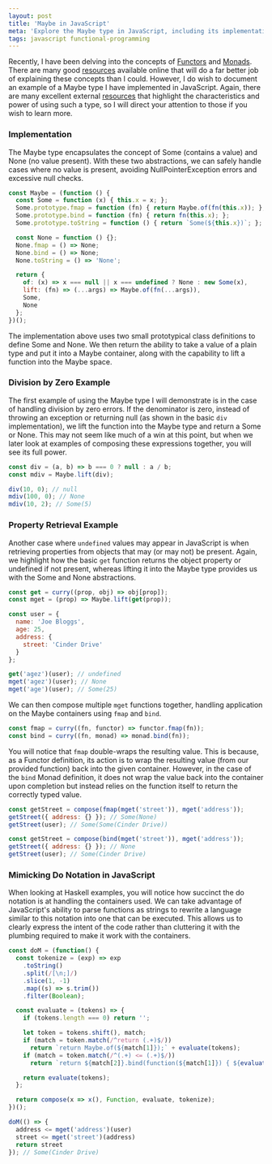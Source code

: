 ```yaml
---
layout: post
title: 'Maybe in JavaScript'
meta: 'Explore the Maybe type in JavaScript, including its implementation and practical examples for safe handling of null and undefined values.'
tags: javascript functional-programming
---
```


Recently, I have been delving into the concepts of [Functors](http://learnyouahaskell.com/functors-applicative-functors-and-monoids) and [Monads](http://learnyouahaskell.com/a-fistful-of-monads).
There are many good [resources](https://curiosity-driven.org/monads-in-javascript) available online that will do a far better job of explaining these concepts than I could.
However, I do wish to document an example of a Maybe type I have implemented in JavaScript.
Again, there are many excellent external [resources](http://sean.voisen.org/blog/2013/10/intro-monads-maybe/) that highlight the characteristics and power of using such a type, so I will direct your attention to those if you wish to learn more.

<!--more-->

### Implementation

The Maybe type encapsulates the concept of Some (contains a value) and None (no value present).
With these two abstractions, we can safely handle cases where no value is present, avoiding NullPointerException errors and excessive null checks.

<!--prettier-ignore-->
```js
const Maybe = (function () {
  const Some = function (x) { this.x = x; };
  Some.prototype.fmap = function (fn) { return Maybe.of(fn(this.x)); };
  Some.prototype.bind = function (fn) { return fn(this.x); };
  Some.prototype.toString = function () { return `Some(${this.x})`; };

  const None = function () {};
  None.fmap = () => None;
  None.bind = () => None;
  None.toString = () => 'None';

  return {
    of: (x) => x === null || x === undefined ? None : new Some(x),
    lift: (fn) => (...args) => Maybe.of(fn(...args)),
    Some,
    None
  };
})();
```

The implementation above uses two small prototypical class definitions to define Some and None.
We then return the ability to take a value of a plain type and put it into a Maybe container, along with the capability to lift a function into the Maybe space.

### Division by Zero Example

The first example of using the Maybe type I will demonstrate is in the case of handling division by zero errors.
If the denominator is zero, instead of throwing an exception or returning null (as shown in the basic `div` implementation), we lift the function into the Maybe type and return a Some or None.
This may not seem like much of a win at this point, but when we later look at examples of composing these expressions together, you will see its full power.

<!--prettier-ignore-->
```js
const div = (a, b) => b === 0 ? null : a / b;
const mdiv = Maybe.lift(div);

div(10, 0); // null
mdiv(100, 0); // None
mdiv(10, 2); // Some(5)
```

### Property Retrieval Example

Another case where `undefined` values may appear in JavaScript is when retrieving properties from objects that may (or may not) be present.
Again, we highlight how the basic `get` function returns the object property or undefined if not present, whereas lifting it into the Maybe type provides us with the Some and None abstractions.

<!--prettier-ignore-->
```js
const get = curry((prop, obj) => obj[prop]);
const mget = (prop) => Maybe.lift(get(prop));

const user = {
  name: 'Joe Bloggs',
  age: 25,
  address: {
    street: 'Cinder Drive'
  }
};

get('agez')(user); // undefined
mget('agez')(user); // None
mget('age')(user); // Some(25)
```

We can then compose multiple `mget` functions together, handling application on the Maybe containers using `fmap` and `bind`.

```js
const fmap = curry((fn, functor) => functor.fmap(fn));
const bind = curry((fn, monad) => monad.bind(fn));
```

You will notice that `fmap` double-wraps the resulting value.
This is because, as a Functor definition, its action is to wrap the resulting value (from our provided function) back into the given container.
However, in the case of the `bind` Monad definition, it does not wrap the value back into the container upon completion but instead relies on the function itself to return the correctly typed value.

<!--prettier-ignore-->
```js
const getStreet = compose(fmap(mget('street')), mget('address'));
getStreet({ address: {} }); // Some(None)
getStreet(user); // Some(Some(Cinder Drive))

const getStreet = compose(bind(mget('street')), mget('address'));
getStreet({ address: {} }); // None
getStreet(user); // Some(Cinder Drive)
```

### Mimicking Do Notation in JavaScript

When looking at Haskell examples, you will notice how succinct the do notation is at handling the containers used.
We can take advantage of JavaScript's ability to parse functions as strings to rewrite a language similar to this notation into one that can be executed.
This allows us to clearly express the intent of the code rather than cluttering it with the plumbing required to make it work with the containers.

<!--prettier-ignore-->
```js
const doM = (function() {
  const tokenize = (exp) => exp
    .toString()
    .split(/[\n;]/)
    .slice(1, -1)
    .map((s) => s.trim())
    .filter(Boolean);

  const evaluate = (tokens) => {
    if (tokens.length === 0) return '';

    let token = tokens.shift(), match;
    if (match = token.match(/^return (.+)$/))
      return `return Maybe.of(${match[1]});` + evaluate(tokens);
    if (match = token.match(/^(.+) <= (.+)$/))
      return `return ${match[2]}.bind(function(${match[1]}) { ${evaluate(tokens)} });`;

    return evaluate(tokens);
  };

  return compose(x => x(), Function, evaluate, tokenize);
})();

doM(() => {
  address <= mget('address')(user)
  street <= mget('street')(address)
  return street
}); // Some(Cinder Drive)
```
